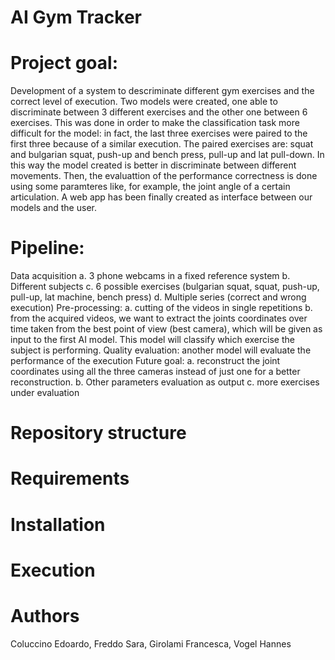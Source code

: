 # AI Gym Tracker

# Project goal:
Development of a system to descriminate different gym exercises and the correct level of execution. Two models were created, one able to discriminate between 3 different exercises and the other one between 6 exercises. This was done in order to make the classification task more difficult for the model: in fact, the last three exercises were paired to the first three because of a similar execution. The paired exercises are: squat and bulgarian squat, push-up and bench press, pull-up and lat pull-down. In this way the model created is better in discriminate between different movements.
Then, the evaluattion of the performance correctness is done using some paramteres like, for example, the joint angle of a certain articulation.
A web app has been finally created as interface between our models and the user.
# Pipeline:
Data acquisition
a. 3 phone webcams in a fixed reference system
b. Different subjects
c. 6 possible exercises (bulgarian squat, squat, push-up, pull-up, lat machine, bench press)
d. Multiple series (correct and wrong execution)
Pre-processing:
a. cutting of the videos in single repetitions
b. from the acquired videos, we want to extract the joints coordinates over time taken from the best point of view (best camera), which will be given as input to the first AI model. This model will classify which exercise the subject is performing.
Quality evaluation: another model will evaluate the performance of the execution
Future goal:
a. reconstruct the joint coordinates using all the three cameras instead of just one for a better reconstruction.
b. Other parameters evaluation as output
c. more exercises under evaluation
# Repository structure

# Requirements

# Installation

# Execution

# Authors
Coluccino Edoardo, Freddo Sara, Girolami Francesca, Vogel Hannes
